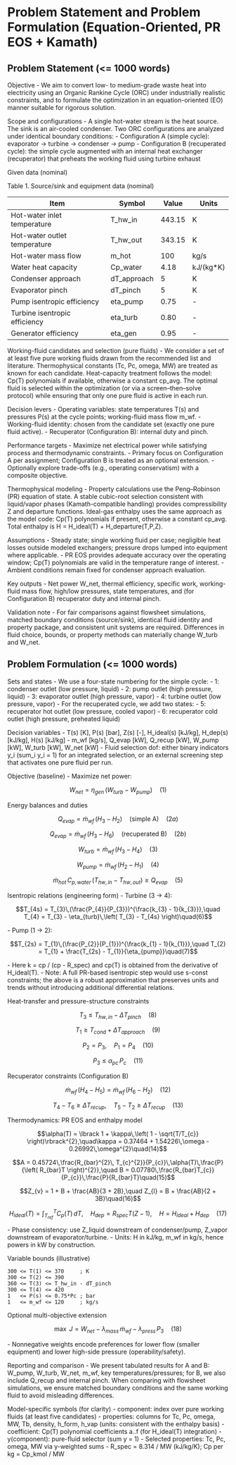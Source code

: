 # Problem Statement and Problem Formulation (Equation-Oriented, PR EOS + Kamath)

## Problem Statement (\<= 1000 words)

Objective - We aim to convert low- to medium-grade waste heat into
electricity using an Organic Rankine Cycle (ORC) under industrially
realistic constraints, and to formulate the optimization in an
equation-oriented (EO) manner suitable for rigorous solution.

Scope and configurations - A single hot-water stream is the heat source.
The sink is an air-cooled condenser. Two ORC configurations are analyzed
under identical boundary conditions: - Configuration A (simple cycle):
evaporator -\> turbine -\> condenser -\> pump - Configuration B
(recuperated cycle): the simple cycle augmented with an internal heat
exchanger (recuperator) that preheats the working fluid using turbine
exhaust

Given data (nominal)

Table 1. Source/sink and equipment data (nominal)

| Item                          | Symbol      | Value  | Units      |
|-------------------------------|-------------|--------|------------|
| Hot-water inlet temperature   | T_hw_in     | 443.15 | K          |
| Hot-water outlet temperature  | T_hw_out    | 343.15 | K          |
| Hot-water mass flow           | m_hot       | 100    | kg/s       |
| Water heat capacity           | Cp_water    | 4.18   | kJ/(kg\*K) |
| Condenser approach            | dT_approach | 5      | K          |
| Evaporator pinch              | dT_pinch    | 5      | K          |
| Pump isentropic efficiency    | eta_pump    | 0.75   | \-         |
| Turbine isentropic efficiency | eta_turb    | 0.80   | \-         |
| Generator efficiency          | eta_gen     | 0.95   | \-         |

Working-fluid candidates and selection (pure fluids) - We consider a set
of at least five pure working fluids drawn from the recommended list and
literature. Thermophysical constants (Tc, Pc, omega, MW) are treated as
known for each candidate. Heat-capacity treatment follows the model:
Cp(T) polynomials if available, otherwise a constant cp_avg. The optimal
fluid is selected within the optimization (or via a screen–then–solve
protocol) while ensuring that only one pure fluid is active in each run.

Decision levers - Operating variables: state temperatures T(s) and
pressures P(s) at the cycle points; working-fluid mass flow m_wf. -
Working-fluid identity: chosen from the candidate set (exactly one pure
fluid active). - Recuperator (Configuration B): internal duty and pinch.

Performance targets - Maximize net electrical power while satisfying
process and thermodynamic constraints. - Primary focus on Configuration
A per assignment; Configuration B is treated as an optional extension. -
Optionally explore trade-offs (e.g., operating conservatism) with a
composite objective.

Thermophysical modeling - Property calculations use the Peng–Robinson
(PR) equation of state. A stable cubic-root selection consistent with
liquid/vapor phases (Kamath-compatible handling) provides
compressibility Z and departure functions. Ideal-gas enthalpy uses the
same approach as the model code: Cp(T) polynomials if present, otherwise
a constant cp_avg. Total enthalpy is H = H_ideal(T) +
H_departure(T,P,Z).

Assumptions - Steady state; single working fluid per case; negligible
heat losses outside modeled exchangers; pressure drops lumped into
equipment where applicable. - PR EOS provides adequate accuracy over the
operating window; Cp(T) polynomials are valid in the temperature range
of interest. - Ambient conditions remain fixed for condenser approach
evaluation.

Key outputs - Net power W_net, thermal efficiency, specific work,
working-fluid mass flow, high/low pressures, state temperatures, and
(for Configuration B) recuperator duty and internal pinch.

Validation note - For fair comparisons against flowsheet simulations,
matched boundary conditions (source/sink), identical fluid identity and
property package, and consistent unit systems are required. Differences
in fluid choice, bounds, or property methods can materially change
W_turb and W_net.

## Problem Formulation (\<= 1000 words)

Sets and states - We use a four-state numbering for the simple cycle: -
1: condenser outlet (low pressure, liquid) - 2: pump outlet (high
pressure, liquid) - 3: evaporator outlet (high pressure, vapor) - 4:
turbine outlet (low pressure, vapor) - For the recuperated cycle, we add
two states: - 5: recuperator hot outlet (low pressure, cooled vapor) -
6: recuperator cold outlet (high pressure, preheated liquid)

Decision variables - T(s) \[K\], P(s) \[bar\], Z(s) \[-\], H_ideal(s)
\[kJ/kg\], H_dep(s) \[kJ/kg\], H(s) \[kJ/kg\] - m_wf \[kg/s\], Q_evap
\[kW\], Q_recup \[kW\], W_pump \[kW\], W_turb \[kW\], W_net \[kW\] -
Fluid selection dof: either binary indicators y_i (sum_i y_i = 1) for an
integrated selection, or an external screening step that activates one
pure fluid per run.

Objective (baseline) - Maximize net power:

$$W_{net} = \eta_{gen}\,\left( W_{turb} - W_{pump} \right)\quad(1)$$

Energy balances and duties

$$Q_{evap} = {\dot{m}}_{wf}\,\left( H_{3} - H_{2} \right)\quad\text{(simple A)}\quad(2a)$$

$$Q_{evap} = {\dot{m}}_{wf}\,\left( H_{3} - H_{6} \right)\quad\text{(recuperated B)}\quad(2b)$$

$$W_{turb} = {\dot{m}}_{wf}\,\left( H_{3} - H_{4} \right)\quad(3)$$

$$W_{pump} = {\dot{m}}_{wf}\,\left( H_{2} - H_{1} \right)\quad(4)$$

$${\dot{m}}_{hot}\, C_{p,water}\,\left( T_{hw,in} - T_{hw,out} \right) \geq Q_{evap}\quad(5)$$

Isentropic relations (engineering form) - Turbine (3 -\> 4):

$$T_{4s} = T_{3}\,(\frac{P_{4}}{P_{3}})^{\frac{k_{3} - 1}{k_{3}}},\quad T_{4} = T_{3} - \eta_{turb}\,\left( T_{3} - T_{4s} \right)\quad(6)$$

\- Pump (1 -\> 2):

$$T_{2s} = T_{1}\,(\frac{P_{2}}{P_{1}})^{\frac{k_{1} - 1}{k_{1}}},\quad T_{2} = T_{1} + \frac{T_{2s} - T_{1}}{\eta_{pump}}\quad(7)$$

\- Here k = cp / (cp - R_spec) and cp(T) is obtained from the derivative
of H_ideal(T). - Note: A full PR-based isentropic step would use s-const
constraints; the above is a robust approximation that preserves units
and trends without introducing additional differential relations.

Heat-transfer and pressure-structure constraints

$$T_{3} \leq T_{hw,in} - \Delta T_{pinch}\quad(8)$$

$$T_{1} \geq T_{cond} + \Delta T_{approach}\quad(9)$$

$$P_{2} = P_{3},\quad P_{1} = P_{4}\quad(10)$$

$$P_{3} \leq \alpha_{pc}\, P_{c}\quad(11)$$

Recuperator constraints (Configuration B)

$${\dot{m}}_{wf}\,\left( H_{4} - H_{5} \right) = {\dot{m}}_{wf}\,\left( H_{6} - H_{2} \right)\quad(12)$$

$$T_{4} - T_{6} \geq \Delta T_{recup},\quad T_{5} - T_{2} \geq \Delta T_{recup}\quad(13)$$

Thermodynamics: PR EOS and enthalpy model

$$\alpha(T) = \lbrack 1 + \kappa\,\left( 1 - \sqrt{T/T_{c}} \right)\rbrack^{2},\quad\kappa = 0.37464 + 1.54226\,\omega - 0.26992\,\omega^{2}\quad(14)$$

$$A = 0.45724\,\frac{R_{bar}^{2}\, T_{c}^{2}}{P_{c}}\,\alpha(T)\,\frac{P}{\left( R_{bar}T \right)^{2}},\quad B = 0.07780\,\frac{R_{bar}T_{c}}{P_{c}}\,\frac{P}{R_{bar}T}\quad(15)$$

$$Z_{v} = 1 + B + \frac{AB}{3 + 2B},\quad Z_{l} = B + \frac{AB}{2 + 3B}\quad(16)$$

$$H_{ideal}(T) = \int_{T_{ref}}^{T}C_{p}(T)\, dT,\quad H_{dep} = R_{spec}T(Z - 1),\quad H = H_{ideal} + H_{dep}\quad(17)$$

\- Phase consistency: use Z_liquid downstream of condenser/pump, Z_vapor
downstream of evaporator/turbine. - Units: H in kJ/kg, m_wf in kg/s,
hence powers in kW by construction.

Variable bounds (illustrative)

    300 <= T(1) <= 370     ; K
    300 <= T(2) <= 390
    360 <= T(3) <= T_hw_in - dT_pinch
    300 <= T(4) <= 420
    1   <= P(s) <= 0.75*Pc ; bar
    1   <= m_wf <= 120     ; kg/s

Optional multi-objective extension

$$\max\ J = W_{net} - \lambda_{mass}\,{\dot{m}}_{wf} - \lambda_{press}\, P_{3}\quad(18)$$

\- Nonnegative weights encode preferences for lower flow (smaller
equipment) and lower high-side pressure (operability/safety).

Reporting and comparison - We present tabulated results for A and B:
W_pump, W_turb, W_net, m_wf, key temperatures/pressures; for B, we also
include Q_recup and internal pinch. When comparing with flowsheet
simulations, we ensure matched boundary conditions and the same working
fluid to avoid misleading differences.

Model-specific symbols (for clarity) - component: index over pure
working fluids (at least five candidates) - properties: columns for Tc,
Pc, omega, MW, Tb, density, h_form, h_vap (units: consistent with the
enthalpy basis) - coefficient: Cp(T) polynomial coefficients a..f (for
H_ideal(T) integration) - y(component): pure-fluid selector (sum y
= 1) - Selected properties: Tc, Pc, omega, MW via y-weighted sums -
R_spec = 8.314 / MW (kJ/kg/K); Cp per kg = Cp_kmol / MW
